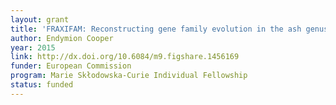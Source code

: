 ```yaml
---
layout: grant
title: 'FRAXIFAM: Reconstructing gene family evolution in the ash genus (Fraxinus)'
author: Endymion Cooper
year: 2015
link: http://dx.doi.org/10.6084/m9.figshare.1456169
funder: European Commission
program: Marie Skłodowska-Curie Individual Fellowship
status: funded
---
```

